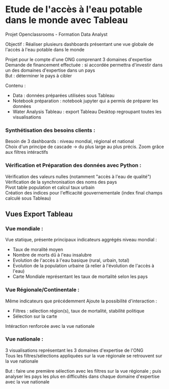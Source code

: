 # Etude de l'accès à l'eau potable dans le monde avec Tableau  

Projet Openclassrooms - Formation Data Analyst    


Objectif : Réaliser plusieurs dashboards présentant une vue globale de l'accès à l'eau potable dans le monde   

Projet pour le compte d'une ONG comprenant 3 domaines d'expertise   
Demande de financement effectuée : si accordée permettra d'investir dans un des domaines d'expertise dans un pays     
But : déterminer le pays à cibler     

Contenu :
- Data : données préparées utilisées sous Tableau
- Notebook préparation : notebook jupyter qui a permis de préparer les données
- Water Analysis Tableau : export Tableau Desktop regroupant toutes les visualisations

### Synthétisation des besoins clients : 

Besoin de 3 dashboards : niveau mondial, régional et national    
Choix d'un principe de cascade -> du plus large au plus précis. Zoom grâce aux filtres intéractifs  

### Vérification et Préparation des données avec Python : 
 
Vérification des valeurs nulles (notamment "accès à l'eau de qualité")    
Vérification de la synchronisation des noms des pays    
Pivot table population et calcul taux urbain    
Création des indices pour l'efficacité gouvernementale (index final champs calculé sous Tableau)     


## Vues Export Tableau  

### Vue mondiale : 

Vue statique, présente principaux indicateurs aggrégés niveau mondial :
- Taux de moralité moyen
- Nombre de morts dû à l'eau insalubre 
- Evolution de l'accès à l'eau basique (rural, urbain, total) 
- Evolution de la population urbaine (à relier à l'évolution de l'accès à l'eau)  
- Carte Mondiale représentant les taux de mortalité selon les pays  

### Vue Régionale/Continentale :

Même indicateurs que précédemment 
Ajoute la possibilité d'interaction : 
- Filtres : sélection région(s), taux de mortalité, stabilité politique
- Sélection sur la carte 

Intéraction renforcée avec la vue nationale 

### Vue nationale : 

3 visualisations représentant les 3 domaines d'expertise de l'ONG  
Tous les filtres/sélections appliquées sur la vue régionale se retrouvent sur la vue nationale 

But : faire une première sélection avec les filtres sur la vue régionale ; puis analyser les pays les plus en difficultés dans chaque domaine d'expertise avec la vue nationale